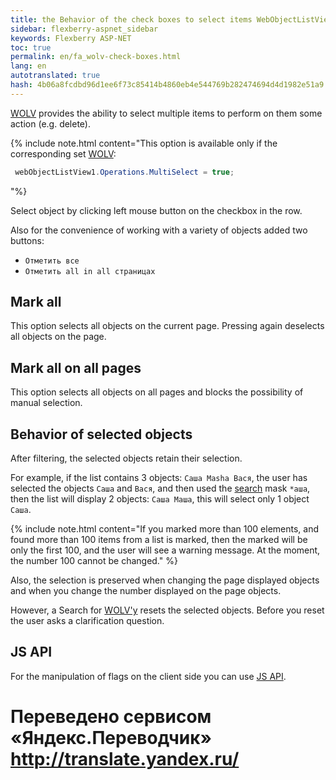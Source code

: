 ```yaml
--- 
title: the Behavior of the check boxes to select items WebObjectListView 
sidebar: flexberry-aspnet_sidebar 
keywords: Flexberry ASP-NET 
toc: true 
permalink: en/fa_wolv-check-boxes.html 
lang: en 
autotranslated: true 
hash: 4b06a8fcdbd96d1ee6f73c85414b4860eb4e544769b282474694d4d1982e51a9 
--- 
```


[WOLV](fa_web-object-list-view.html) provides the ability to select multiple items to perform on them some action (e.g. delete). 

{% include note.html content="This option is available only if the corresponding set [WOLV](fa_web-object-list-view.html): 

```csharp
 webObjectListView1.Operations.MultiSelect = true;
``` 
"%} 

Select object by clicking left mouse button on the checkbox in the row. 

Also for the convenience of working with a variety of objects added two buttons: 

* `Отметить все` 
* `Отметить all in all страницах` 

## Mark all 

This option selects all objects on the current page. Pressing again deselects all objects on the page. 

## Mark all on all pages 

This option selects all objects on all pages and blocks the possibility of manual selection. 

## Behavior of selected objects 

After filtering, the selected objects retain their selection. 

For example, if the list contains 3 objects: `Саша Masha Вася`, the user has selected the objects `Саша` and `Вася`, and then used the [search](fa_wolv-search.html) mask `*аша`, then the list will display 2 objects: `Саша Маша`, this will select only 1 object `Саша`. 

{% include note.html content="If you marked more than 100 elements, and found more than 100 items from a list is marked, then the marked will be only the first 100, and the user will see a warning message. At the moment, the number 100 cannot be changed." %} 

Also, the selection is preserved when changing the page displayed objects and when you change the number displayed on the page objects. 

However, a Search for [WOLV'y](fa_web-object-list-view.html) resets the selected objects. Before you reset the user asks a clarification question. 

## JS API 

For the manipulation of flags on the client side you can use [JS API](fa_js-api-wolv.html). 



 # Переведено сервисом «Яндекс.Переводчик» http://translate.yandex.ru/